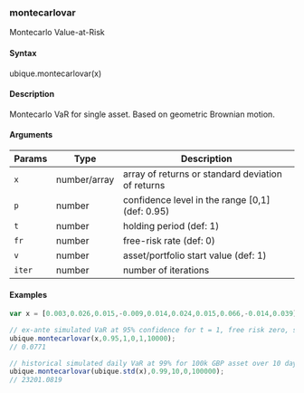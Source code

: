 ### montecarlovar

Montecarlo Value-at-Risk


#### Syntax

ubique.montecarlovar(x)


#### Description

Montecarlo VaR for single asset. Based on geometric Brownian motion.  



#### Arguments

|Params|Type|Description
|---------|----|-----------
|`x` | number/array | array of returns or standard deviation of returns
|`p` | number | confidence level in the range [0,1] (def: 0.95)
|`t` | number | holding period (def: 1)
|`fr` | number | free-risk rate (def: 0)
|`v` | number | asset/portfolio start value (def: 1)
|`iter` | number | number of iterations


#### Examples

```js
var x = [0.003,0.026,0.015,-0.009,0.014,0.024,0.015,0.066,-0.014,0.039];

// ex-ante simulated VaR at 95% confidence for t = 1, free risk zero, start capital one
ubique.montecarlovar(x,0.95,1,0,1,10000);
// 0.0771

// historical simulated daily VaR at 99% for 100k GBP asset over 10 days
ubique.montecarlovar(ubique.std(x),0.99,10,0,100000);
// 23201.0819
```

